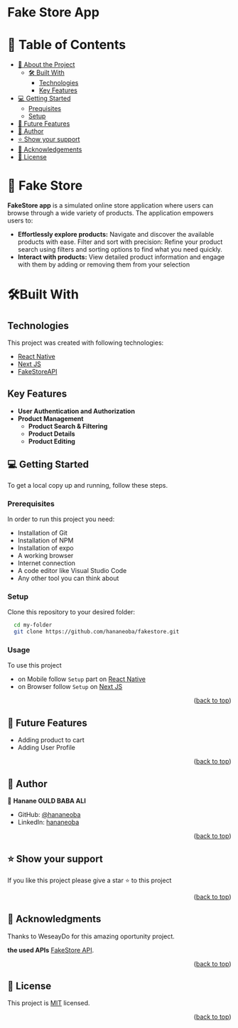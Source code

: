 # Fake Store App

# 📗 Table of Contents

- [📖 About the Project](#📖-fake-store)
  - [🛠 Built With](#🛠built-with)
    - [Technologies](#technologies)
    - [Key Features](#key-features)
- [💻 Getting Started](#💻-getting-started)
  - [Prequisites](#prerequisites)
  - [Setup](#setup)
- [🔭 Future Features](#🔭-future-features)
- [👤 Author](#-author)
- [⭐️ Show your support](#️⭐️-show-your-support)
- [🙏 Acknowledgements](#🙏-acknowledgements)
- [📝 License](#📝-license)

# 📖 Fake Store

**FakeStore app**
is a simulated online store application where users can browse through a wide variety of products. The application empowers users to:

- <b>Effortlessly explore products:</b>
  Navigate and discover the available products with ease.
  Filter and sort with precision: Refine your product search using filters and sorting options to find what you need quickly.
- <b>Interact with products:</b> View detailed product information and engage with them by adding or removing them from your selection

# 🛠Built With

## Technologies

This project was created with following technologies:

- [React Native](https://github.com/hananeoba/fakestore/blob/dev/ReactNative/fakeStore/README.md)
- [Next JS](https://github.com/hananeoba/fakestore/blob/dev/NextJs/README.md)
- [FakeStoreAPI](https://fakestoreapi.com/)

## Key Features

- **User Authentication and Authorization**
- **Product Management**
  - **Product Search & Filtering**
  - **Product Details**
  - **Product Editing**

## 💻 Getting Started

To get a local copy up and running, follow these steps.

### Prerequisites

In order to run this project you need:

- Installation of Git
- Installation of NPM
- Installation of expo
- A working browser
- Internet connection
- A code editor like Visual Studio Code
- Any other tool you can think about

### Setup

Clone this repository to your desired folder:

```sh
  cd my-folder
  git clone https://github.com/hananeoba/fakestore.git

```

### Usage

To use this project

- on Mobile follow `Setup` part on <a href="https://github.com/hananeoba/fakestore/blob/dev/ReactNative/fakeStore/README.md">React Native</a>
- on Browser follow `Setup` on <a href="https://github.com/hananeoba/fakestore/blob/dev/NextJs/README.md">Next JS</a>

<p align="right">(<a href="#📗-table-of-contents">back to top</a>)</p>

<!-- FUTURE FEATURES -->

## 🔭 Future Features

- Adding product to cart
- Adding User Profile

<p align="right">(<a href="#📗-table-of-contents">back to top</a>)</p>
<!-- Author -->

## 👥 Author <a name="authors"></a>

👤 **Hanane OULD BABA ALI**

- GitHub: [@hananeoba](https://github.com/hananeoba)
- LinkedIn: [hananeoba](https://linkedin.com/in/hanane-ouldbabaali/)

<p align="right">(<a href="#📗-table-of-contents">back to top</a>)</p>
<!-- SUPPORT -->

## ⭐️ Show your support <a name="support"></a>

If you like this project please give a star ⭐️ to this project

<p align="right">(<a href="#📗-table-of-contents">back to top</a>)</p>

<!-- ACKNOWLEDGEMENTS -->

## 🙏 Acknowledgments <a name="acknowledgements"></a>

Thanks to WeseayDo for this amazing oportunity project.

**the used APIs**
[FakeStore API](https://fakestoreapi.com/).

<p align="right">(<a href="#📗-table-of-contents">back to top</a>)</p>

## 📝 License <a name="license"></a>

This project is [MIT](https://github.com/hananeoba/fakestore/blob/dev/LICENSE) licensed.

<p align="right">(<a href="#📗-table-of-contents">back to top</a>)</p>

